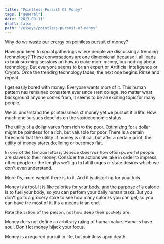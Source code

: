 ```yaml
---
title: "Pointless Pursuit Of Money"
tags: ["general"]
date: "2023-09-11"
draft: false
path: "/essays/pointless-pursuit-of-money"
---
```


Why do we waste our energy on pointless pursuit of money?

Have you been to social gatherings where people are discussing a trending technology? These conversations are one dimensional because it all leads to brainstorming sessions on how to make more money, but nothing about technology. But everyone seems to be an expert on Artificial Intelligence or Crypto. Once the trending technology fades, the next one begins. Rinse and repeat.

I get easily bored with money. Everyone wants more of it. This human pattern has remained consistent ever since I left college. No matter what background anyone comes from, it seems to be an exciting topic for many people.

We all understand the pointlessness of money yet we pursuit it in life. How much one pursues depends on the socioeconomic status.

The utility of a dollar varies from rich to the poor. Optimizing for a dollar might be pointless for a rich, but valuable for poor. There is a certain threshold that the utility of money is critical, but after a certain point, the utility of money starts declining or becomes flat.

In one of the famous letters, Seneca observes how often powerful people are slaves to their money. Consider the actions we take in order to impress other people or the lengths we’ll go to fulfill urges or state desires which we don't even understand.

More 0s, more weight there is to it. And it is distorting for your kids. 

Money is a tool. It is like calories for your body, and the purpose of a calorie is to fuel your body, so you can perform your daily human tasks. But you don't go to a grocery store to see how many calories you can get, so you can have the most of it. It's a means to an end.

Rate the action of the person, not how deep their pockets are. 

Money does not define an arbitrary rating of human value. Humans have soul. Don't let money hijack your focus.

Money is a required pursuit in life, but pointless upon death.